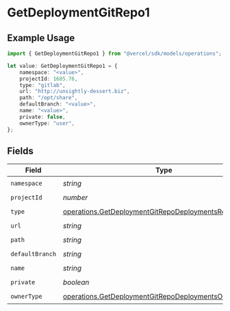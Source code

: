 # GetDeploymentGitRepo1

## Example Usage

```typescript
import { GetDeploymentGitRepo1 } from "@vercel/sdk/models/operations";

let value: GetDeploymentGitRepo1 = {
    namespace: "<value>",
    projectId: 1685.76,
    type: "gitlab",
    url: "http://unsightly-dessert.biz",
    path: "/opt/share",
    defaultBranch: "<value>",
    name: "<value>",
    private: false,
    ownerType: "user",
};
```

## Fields

| Field                                                                                                                            | Type                                                                                                                             | Required                                                                                                                         | Description                                                                                                                      |
| -------------------------------------------------------------------------------------------------------------------------------- | -------------------------------------------------------------------------------------------------------------------------------- | -------------------------------------------------------------------------------------------------------------------------------- | -------------------------------------------------------------------------------------------------------------------------------- |
| `namespace`                                                                                                                      | *string*                                                                                                                         | :heavy_check_mark:                                                                                                               | N/A                                                                                                                              |
| `projectId`                                                                                                                      | *number*                                                                                                                         | :heavy_check_mark:                                                                                                               | N/A                                                                                                                              |
| `type`                                                                                                                           | [operations.GetDeploymentGitRepoDeploymentsResponseType](../../models/operations/getdeploymentgitrepodeploymentsresponsetype.md) | :heavy_check_mark:                                                                                                               | N/A                                                                                                                              |
| `url`                                                                                                                            | *string*                                                                                                                         | :heavy_check_mark:                                                                                                               | N/A                                                                                                                              |
| `path`                                                                                                                           | *string*                                                                                                                         | :heavy_check_mark:                                                                                                               | N/A                                                                                                                              |
| `defaultBranch`                                                                                                                  | *string*                                                                                                                         | :heavy_check_mark:                                                                                                               | N/A                                                                                                                              |
| `name`                                                                                                                           | *string*                                                                                                                         | :heavy_check_mark:                                                                                                               | N/A                                                                                                                              |
| `private`                                                                                                                        | *boolean*                                                                                                                        | :heavy_check_mark:                                                                                                               | N/A                                                                                                                              |
| `ownerType`                                                                                                                      | [operations.GetDeploymentGitRepoDeploymentsOwnerType](../../models/operations/getdeploymentgitrepodeploymentsownertype.md)       | :heavy_check_mark:                                                                                                               | N/A                                                                                                                              |